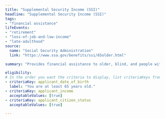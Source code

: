 ```yaml
---
title: "Supplemental Security Income (SSI)"
headline: "Supplemental Security Income (SSI)"
tags: 
- "financial assistance"
lifeEvents: 
- "retirement"
- "loss-of-job-and-low-income"
- "late-adulthood"
source:
  name: "Social Security Administration"
  link: "https://www.ssa.gov/benefits/ssi/65older.html"

summary: "Provides financial assistance to older, blind, and people with disabilities to help meet basic needs for food, clothing, and shelter."

eligibility:
# In the order you want the criteria to display, list criteriaKeys from the csv here, each followed by a comma-separated list of which values indicate eligibility for that criteria. Wrap individual values in quotes if they have inner commas.
- criteriaKey: applicant_date_of_birth
  label: "You are at least 65 years old."
- criteriaKey: applicant_income
  acceptableValues: [true]
- criteriaKey: applicant_citizen_status
  acceptableValues: [true]

---
```


